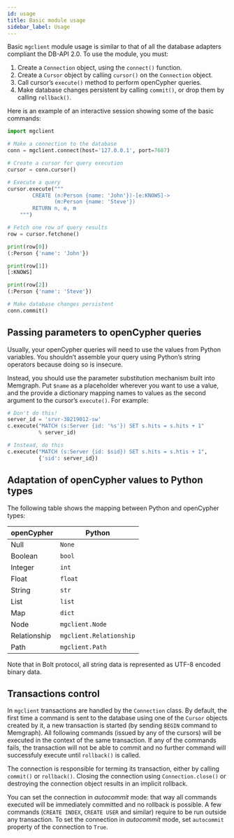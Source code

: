 ```yaml
---
id: usage
title: Basic module usage
sidebar_label: Usage
---
```


Basic `mgclient` module usage is similar to that of all the database
adapters compliant the DB-API 2.0. To use the module, you must:

1. Create a `Connection` object, using the `connect()` function.
2. Create a `Cursor` object by calling `cursor()` on the `Connection` object.
3. Call cursor’s `execute()` method to perform openCypher queries.
4. Make database changes persistent by calling `commit()`, or drop them by calling `rollback()`.

Here is an example of an interactive session
showing some of the basic commands:

```python
import mgclient

# Make a connection to the database
conn = mgclient.connect(host='127.0.0.1', port=7687)

# Create a cursor for query execution
cursor = conn.cursor()

# Execute a query
cursor.execute("""
        CREATE (n:Person {name: 'John'})-[e:KNOWS]->
               (m:Person {name: 'Steve'})
        RETURN n, e, m
    """)

# Fetch one row of query results
row = cursor.fetchone()

print(row[0])
(:Person {'name': 'John'})

print(row[1])
[:KNOWS]

print(row[2])
(:Person {'name': 'Steve'})

# Make database changes persistent
conn.commit()
```

## Passing parameters to openCypher queries

Usually, your openCypher queries will need to use the values from Python
variables. You shouldn’t assemble your query using Python’s string operators
because doing so is insecure.

Instead, you should use the parameter substitution mechanism built into
Memgraph. Put `$name` as a placeholder wherever you want to use a value, and
the provide a dictionary mapping names to values as the second argument to the
cursor’s `execute()`. For example:

```python
# Don't do this!
server_id = 'srvr-38219012-sw'
c.execute("MATCH (s:Server {id: '%s'}) SET s.hits = s.hits + 1"
          % server_id)

# Instead, do this
c.execute("MATCH (s:Server {id: $sid}) SET s.hits = s.htis + 1",
          {'sid': server_id})
```

## Adaptation of openCypher values to Python types

The following table shows the mapping between Python and openCypher types:

| openCypher | Python |
| ---------- | ------ |
| Null       | `None` |
| Boolean    | `bool` |
| Integer    | `int`  |
| Float      | `float`|
| String     | `str`  |
| List       | `list` |
| Map        | `dict` |
| Node       | `mgclient.Node` |
| Relationship | `mgclient.Relationship` |
| Path         | `mgclient.Path`         |

Note that in Bolt protocol, all string data is represented as UTF-8 encoded
binary data.

## Transactions control

In `mgclient` transactions are handled by the `Connection` class.
By default, the first time a command is sent to the database using one of the
`Cursor` objects created by it, a new transaction is started (by sending
`BEGIN` command to Memgraph). All following commands (issued by any of the
cursors) will be executed in the context of the same transaction. If any of the
commands fails, the transaction will not be able to commit and no further
command will successfuly execute until `rollback()` is called.

The connection is responsible for terming its transaction, either by calling
`commit()` or `rollback()`. Closing the connection using
`Connection.close()` or destroying the connection object results
in an implicit rollback.

You can set the connection in *autocommit* mode: that way all commands executed
will be immediately committed and no rollback is possible. A few commands
(`CREATE INDEX`, `CREATE USER` and similar) require to be run outside any
transaction. To set the connection in *autocommit* mode, set
`autocommit` property of the connection to `True`.
